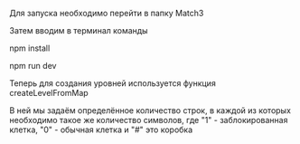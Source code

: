 Для запуска необходимо перейти в папку Match3 

Затем вводим в терминал команды 

npm install 

npm run dev 

Теперь для создания уровней используется функция createLevelFromMap 

В ней мы задаём определённое количество строк, в каждой из которых необходимо такое же количество символов, где "1" - заблокированная клетка, "0" - обычная клетка и "#" это коробка


